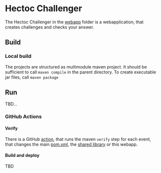 # Hectoc Challenger

The Hectoc Challenger in the [webapp](./webapp) folder is a webapplication, that creates challenges and checks your answer.

## Build

### Local build
The projects are structured as multimodule maven project.
It should be sufficient to call `maven compile` in the parent directory.
To create executable jar files, call `maven package`

## Run
TBD...

### GitHub Actions

#### Verify

There is a GitHub [action](../.github/workflows/webapp-verify.yml), that runs the maven `verify` step for each event,
that changes the main [pom.xml](../pom.xml), the [shared library](../shared) or this webapp.


#### Build and deploy
TBD
